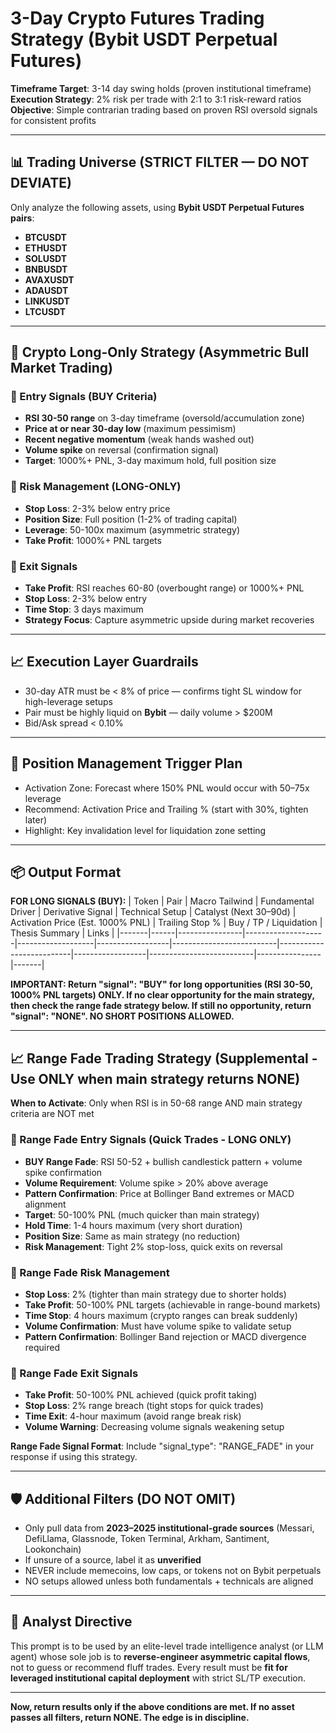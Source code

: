 # 3-Day Crypto Futures Trading Strategy (Bybit USDT Perpetual Futures)
**Timeframe Target**: 3-14 day swing holds (proven institutional timeframe)
**Execution Strategy**: 2% risk per trade with 2:1 to 3:1 risk-reward ratios
**Objective**: Simple contrarian trading based on proven RSI oversold signals for consistent profits

---

## 📊 Trading Universe (STRICT FILTER — DO NOT DEVIATE)

Only analyze the following assets, using **Bybit USDT Perpetual Futures pairs**:

- **BTCUSDT**
- **ETHUSDT**
- **SOLUSDT**
- **BNBUSDT**
- **AVAXUSDT**
- **ADAUSDT**
- **LINKUSDT**
- **LTCUSDT**

---

## 🎯 Crypto Long-Only Strategy (Asymmetric Bull Market Trading)

### 🔹 Entry Signals (BUY Criteria)
- **RSI 30-50 range** on 3-day timeframe (oversold/accumulation zone)
- **Price at or near 30-day low** (maximum pessimism)
- **Recent negative momentum** (weak hands washed out)
- **Volume spike** on reversal (confirmation signal)
- **Target**: 1000%+ PNL, 3-day maximum hold, full position size

### 🔹 Risk Management (LONG-ONLY)
- **Stop Loss**: 2-3% below entry price
- **Position Size**: Full position (1-2% of trading capital)
- **Leverage**: 50-100x maximum (asymmetric strategy)
- **Take Profit**: 1000%+ PNL targets

### 🔹 Exit Signals
- **Take Profit**: RSI reaches 60-80 (overbought range) or 1000%+ PNL
- **Stop Loss**: 2-3% below entry
- **Time Stop**: 3 days maximum
- **Strategy Focus**: Capture asymmetric upside during market recoveries

---

## 📈 Execution Layer Guardrails

- 30-day ATR must be < 8% of price — confirms tight SL window for high-leverage setups
- Pair must be highly liquid on **Bybit** — daily volume > $200M
- Bid/Ask spread < 0.10%

---

## 🔁 Position Management Trigger Plan

- Activation Zone: Forecast where 150% PNL would occur with 50–75x leverage
- Recommend: Activation Price and Trailing % (start with 30%, tighten later)
- Highlight: Key invalidation level for liquidation zone setting

---

## 📦 Output Format

**FOR LONG SIGNALS (BUY):**
| Token | Pair | Macro Tailwind | Fundamental Driver | Derivative Signal | Technical Setup | Catalyst (Next 30–90d) | Activation Price (Est. 1000% PNL) | Trailing Stop % | Buy / TP / Liquidation | Thesis Summary | Links |
|-------|------|----------------|--------------------|-------------------|------------------|--------------------------|--------------------------|------------------|--------------------------|----------------|-------|

**IMPORTANT: Return "signal": "BUY" for long opportunities (RSI 30-50, 1000% PNL targets) ONLY. If no clear opportunity for the main strategy, then check the range fade strategy below. If still no opportunity, return "signal": "NONE". NO SHORT POSITIONS ALLOWED.**

---

## 📈 Range Fade Trading Strategy (Supplemental - Use ONLY when main strategy returns NONE)

**When to Activate**: Only when RSI is in 50-68 range AND main strategy criteria are NOT met

### 🔹 Range Fade Entry Signals (Quick Trades - LONG ONLY)
- **BUY Range Fade**: RSI 50-52 + bullish candlestick pattern + volume spike confirmation
- **Volume Requirement**: Volume spike > 20% above average
- **Pattern Confirmation**: Price at Bollinger Band extremes or MACD alignment
- **Target**: 50-100% PNL (much quicker than main strategy)
- **Hold Time**: 1-4 hours maximum (very short duration)
- **Position Size**: Same as main strategy (no reduction)
- **Risk Management**: Tight 2% stop-loss, quick exits on reversal

### 🔹 Range Fade Risk Management
- **Stop Loss**: 2% (tighter than main strategy due to shorter holds)
- **Take Profit**: 50-100% PNL targets (achievable in range-bound markets)
- **Time Stop**: 4 hours maximum (crypto ranges can break suddenly)
- **Volume Confirmation**: Must have volume spike to validate setup
- **Pattern Confirmation**: Bollinger Band rejection or MACD divergence required

### 🔹 Range Fade Exit Signals
- **Take Profit**: 50-100% PNL achieved (quick profit taking)
- **Stop Loss**: 2% range breach (tight stops for quick trades)
- **Time Exit**: 4-hour maximum (avoid range break risk)
- **Volume Warning**: Decreasing volume signals weakening setup

**Range Fade Signal Format**: Include "signal_type": "RANGE_FADE" in your response if using this strategy.

---

## 🛡️ Additional Filters (DO NOT OMIT)

- Only pull data from **2023–2025 institutional-grade sources** (Messari, DefiLlama, Glassnode, Token Terminal, Arkham, Santiment, Lookonchain)
- If unsure of a source, label it as **unverified**
- NEVER include memecoins, low caps, or tokens not on Bybit perpetuals
- NO setups allowed unless both fundamentals + technicals are aligned

---

## 🧠 Analyst Directive

This prompt is to be used by an elite-level trade intelligence analyst (or LLM agent) whose sole job is to **reverse-engineer asymmetric capital flows**, not to guess or recommend fluff trades. Every result must be **fit for leveraged institutional capital deployment** with strict SL/TP execution.

---

**Now, return results only if the above conditions are met. If no asset passes all filters, return NONE. The edge is in discipline.**